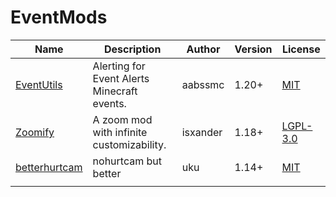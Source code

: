 # EventMods

| Name | Description | Author | Version | License |
| ---- | ---- | ---- | ----- | ---- |
| [EventUtils](https://modrinth.com/mod/alerts)|Alerting for Event Alerts Minecraft events.|aabssmc|1.20+|[MIT](/licenses/licenses.md#mit)|
|[Zoomify](https://modrinth.com/mod/zoomify/)|A zoom mod with infinite customizability.|isxander|1.18+|[LGPL-3.0](/licenses/licenses.md#lgpl-30)|
|[betterhurtcam](https://modrinth.com/mod/betterhurtcam/) |nohurtcam but better|uku|1.14+|[MIT](/licenses/licenses.md#mit)|
|                                                                                            |                                                                                        |                |                |                |


